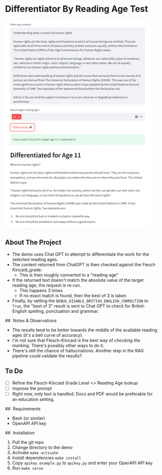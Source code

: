 # Differentiator By Reading Age Test
![](resources/images/exact_match_readme.png)
## About The Project
* The demo uses Chat GPT to attempt to differentiate the work for the selected reading ages. 
* The content returned from ChatGPT is then checked against the Flesch Kincaid_grade.
    * This is then roughly converted to a "reading age"
* If the returned text doesn't match the absolute value of the target reading age, the request is re-run. 
    * This happens 3 times
    * If no exact match is found, then the best of 3 is taken
* Finally, by setting the `DEBUG_DISABLE_BRITISH_ENGLISH_CORRECTION` to `True`, the "best of 3" result is sent to Chat GPT to check for British English spelling, punctuation and grammar. 

##  Notes & Observations
* The results tend to be better towards the middle of the available reading ages (it's a bell curve of accuracy). 
* I'm not sure that Flesch-Kincaid is the best way of _checking the marking_. There's possibly other ways to do it.
* There's still the chance of hallucinations. Another step in the RAG pipeline could validate the results?

## To Do
 - [ ] Refine the  Flesch-Kincaid Grade Level <> Reading Age lookup
 - [ ] Improve the prompt
 - [ ] Right now, only text is handled. Docx and PDF would be preferable for an education setting. 

 ##  Requirements
 * Bash (or similar)
 * OpenAPI API key

 ##  Installation
 1. Pull the git repo
 2. Change directory to the demo
 3. Activate `make activate`
 4. Install dependencies `make install`
 5. Copy `apikey.example.py` to `apikey.py` and enter your OpenAPI API key
 6. Run `make serve`